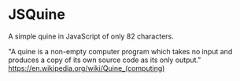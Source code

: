 # JSQuine
A simple quine in JavaScript of only 82 characters.

"A quine is a non-empty computer program which takes no input and produces a copy of its own source code as its only output."
https://en.wikipedia.org/wiki/Quine_(computing)
